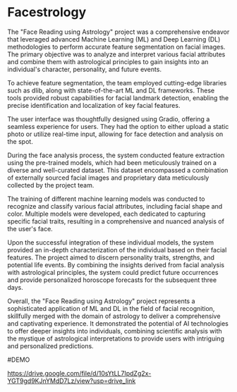# Facestrology
The "Face Reading using Astrology" project was a comprehensive endeavor that leveraged advanced Machine Learning (ML) and Deep Learning (DL) methodologies to perform accurate feature segmentation on facial images. The primary objective was to analyze and interpret various facial attributes and combine them with astrological principles to gain insights into an individual's character, personality, and future events.

To achieve feature segmentation, the team employed cutting-edge libraries such as dlib, along with state-of-the-art ML and DL frameworks. These tools provided robust capabilities for facial landmark detection, enabling the precise identification and localization of key facial features.

The user interface was thoughtfully designed using Gradio, offering a seamless experience for users. They had the option to either upload a static photo or utilize real-time input, allowing for face detection and analysis on the spot.

During the face analysis process, the system conducted feature extraction using the pre-trained models, which had been meticulously trained on a diverse and well-curated dataset. This dataset encompassed a combination of externally sourced facial images and proprietary data meticulously collected by the project team.

The training of different machine learning models was conducted to recognize and classify various facial attributes, including facial shape and color. Multiple models were developed, each dedicated to capturing specific facial traits, resulting in a comprehensive and nuanced analysis of the user's face.

Upon the successful integration of these individual models, the system provided an in-depth characterization of the individual based on their facial features. The project aimed to discern personality traits, strengths, and potential life events. By combining the insights derived from facial analysis with astrological principles, the system could predict future occurrences and provide personalized horoscope forecasts for the subsequent three days.

Overall, the "Face Reading using Astrology" project represents a sophisticated application of ML and DL in the field of facial recognition, skillfully merged with the domain of astrology to deliver a comprehensive and captivating experience. It demonstrated the potential of AI technologies to offer deeper insights into individuals, combining scientific analysis with the mystique of astrological interpretations to provide users with intriguing and personalized predictions.

#DEMO

https://drive.google.com/file/d/10sYtLL7IpdZg2x-YGT9gd9KJnYMdD7Lz/view?usp=drive_link
